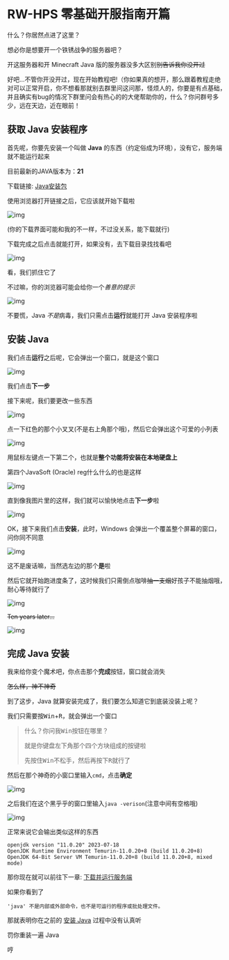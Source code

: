 # RW-HPS 零基础开服指南开篇

什么？你居然点进了这里？

想必你是想要开一个铁锈战争的服务器吧？

开这服务器和开 Minecraft Java 版的服务器没多大区别~~别告诉我你没开过~~

好吧...不管你开没开过，现在开始教程吧!（你如果真的想开，那么跟着教程走绝对可以正常开启，你不想看那就别去群里问这问那，怪烦人的，你要是有点基础，并且确实有bug的情况下群里问会有热心的的大佬帮助你的，什么？你问群号多少，远在天边，近在眼前！

## 获取 Java 安装程序

首先呢，你要先安装一个叫做 **Java** 的东西（约定俗成为环境），没有它，服务端就不能运行起来

目前最新的JAVA版本为：**21**

下载链接: [Java安装包](http://mirrors.ustc.edu.cn/adoptium/releases/temurin11-binaries/LatestRelease/OpenJDK11U-jdk_x64_windows_hotspot_11.0.20_8.msi)

使用浏览器打开链接之后，它应该就开始下载啦

![img](img/downloading_java.png)

(你的下载界面可能和我的不一样，不过没关系，能下载就行)

下载完成之后点击就能打开，如果没有，去下载目录找找看吧

![img](img/find_java_installer.png)

看，我们抓住它了

不过嘛，你的浏览器可能会给你一个*善意的提示*

![img](img/open_java_installer.png)

不要慌，Java *不是*病毒，我们只需点击**运行**就能打开 Java 安装程序啦

## 安装 Java

我们点击**运行**之后呢，它会弹出一个窗口，就是这个窗口

![img](img/java_installer_step0.png)

我们点击**下一步**

接下来呢，我们要更改一些东西

![img](img/java_installer_step1.png)

点一下红色的那个小叉叉(不是右上角那个哦)，然后它会弹出这个可爱的小列表

![img](img/java_installer_step2.png)

用鼠标左键点一下第二个，也就是**整个功能将安装在本地硬盘上**

第四个JavaSoft (Oracle) reg什么什么的也是这样

![img](img/java_installer_step3.png)

直到像我图片里的这样，我们就可以愉快地点击**下一步**啦

![img](img/java_installer_step4.png)

OK，接下来我们点击**安装**，此时，Windows 会弹出一个覆盖整个屏幕的窗口，问你同不同意

![img](img/java_installer_step5.png)

这不是废话嘛，当然选左边的那个**是**啦

然后它就开始跑进度条了，这时候我们只需倒点咖啡~~抽一支烟~~好孩子不能抽烟哦，耐心等待就行了

![img](img/java_installer_step6.png)

~~Ten years later...~~

![img](img/java_installer_finish.png)

## 完成 Java 安装

我来给你变个魔术吧，你点击那个**完成**按钮，窗口就会消失

~~怎么样，神不神奇~~

到了这步，Java 就算安装完成了，我们要怎么知道它到底装没装上呢？

我们只需要按<kbd>Win</kbd>+<kbd>R</kbd>，就会弹出一个窗口

> 什么？你问我<kbd>Win</kbd>按钮在哪里？
>
> 就是你键盘左下角那个四个方块组成的按键啦
>
> 先按住<kbd>Win</kbd>不松手，然后再按下<kbd>R</kbd>就行了

然后在那个神奇的小窗口里输入`cmd`，点击**确定**

![img](img/open_cmd.png)

之后我们在这个黑乎乎的窗口里输入`java -verison`(注意中间有空格哦)

![img](img/cmd_java_version.png)

正常来说它会输出类似这样的东西

```
openjdk version "11.0.20" 2023-07-18
OpenJDK Runtime Environment Temurin-11.0.20+8 (build 11.0.20+8)
OpenJDK 64-Bit Server VM Temurin-11.0.20+8 (build 11.0.20+8, mixed mode)
```

那你现在就可以前往下一章: [下载并运行服务端](DownloadAndRunServer.md#下载并运行服务端)

如果你看到了

```
'java' 不是内部或外部命令，也不是可运行的程序或批处理文件。
```

那就表明你在之前的 [安装 Java](#安装-Java) 过程中没有认真听

罚你重装一遍 Java

哼
